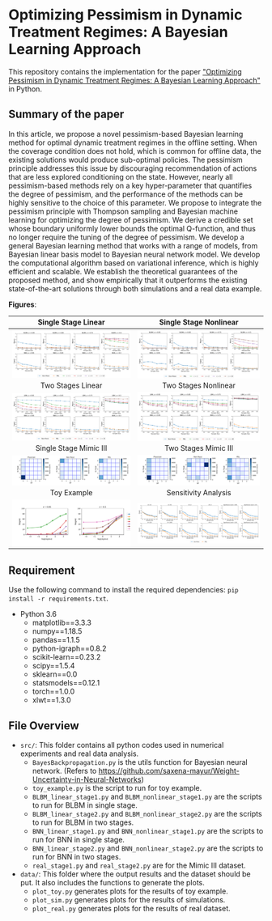 # Optimizing Pessimism in Dynamic Treatment Regimes: A Bayesian Learning Approach

This repository contains the implementation for the paper ["Optimizing Pessimism in Dynamic Treatment Regimes: A Bayesian Learning Approach"](https://openreview.net/pdf?id=8tABKfhBBpJ) in Python. 

## Summary of the paper

In this article, we propose a novel pessimism-based Bayesian learning method for optimal dynamic treatment regimes in the offline setting. When the coverage condition does not hold, which is common for offline data, the existing solutions would produce sub-optimal policies. The pessimism principle addresses this issue by discouraging recommendation of actions that are less explored conditioning on the state. However, nearly all pessimism-based methods rely on a key hyper-parameter that quantifies the degree of pessimism, and the performance of the methods can be highly sensitive to the choice of this parameter. We propose to integrate the pessimism principle with Thompson sampling and Bayesian machine learning for optimizing the degree of pessimism. We derive a credible set whose boundary uniformly lower bounds the optimal Q-function, and thus no longer require the tuning of the degree of pessimism. We develop a general Bayesian learning method that works with a range of models, from Bayesian linear basis model to Bayesian neural network model. We develop the computational algorithm based on variational inference, which is highly efficient and scalable. We establish the theoretical guarantees of the proposed method, and show empirically that it outperforms the existing state-of-the-art solutions through both simulations and a real data example. 


**Figures**:  

| Single Stage Linear | Single Stage Nonlinear | 
| :-------:    |  :-------: | 
| <img align="center" src="stage1_linear.svg" alt="drawing" width="500">   | <img align="center" src="stage1_nonlinear.svg" alt="drawing" width="500" > |
| Two Stages Linear | Two Stages Nonlinear | 
| <img align="center" src="stage2_linear.svg" alt="drawing" width="500">   | <img align="center" src="stage2_nonlinear.svg" alt="drawing" width="500" > |
| Single Stage Mimic III | Two Stages Mimic III | 
| <img align="center" src="stage1_real.svg" alt="drawing" width="500">   | <img align="center" src="stage2_real.svg" alt="drawing" width="500" > |
| Toy Example | Sensitivity Analysis | 
| <img align="center" src="toy_example.svg" alt="drawing" width="500">   | <img align="center" src="stage1_linear_sensitivity.svg" alt="drawing" width="500" > |
## Requirement

Use the following command to install the required dependencies: `pip install -r requirements.txt`.
+ Python 3.6
    + matplotlib==3.3.3
    + numpy==1.18.5
    + pandas==1.1.5
    + python-igraph==0.8.2
    + scikit-learn==0.23.2
    + scipy==1.5.4
    + sklearn==0.0
    + statsmodels==0.12.1
    + torch==1.0.0
    + xlwt==1.3.0


## File Overview
- `src/`: This folder contains all python codes used in numerical experiments and real data analysis.
  - `BayesBackpropagation.py` is the utils function for Bayesian neural network. (Refers to https://github.com/saxena-mayur/Weight-Uncertainty-in-Neural-Networks)
  - `toy_example.py` is the script to run for toy example.
  - `BLBM_linear_stage1.py` and `BLBM_nonlinear_stage1.py` are the scripts to run for BLBM in single stage. 
  - `BLBM_linear_stage2.py` and `BLBM_nonlinear_stage2.py` are the scripts to run for BLBM in two stages. 
  - `BNN_linear_stage1.py` and `BNN_nonlinear_stage1.py` are the scripts to run for BNN in single stage. 
  - `BNN_linear_stage2.py` and `BNN_nonlinear_stage2.py` are the scripts to run for BNN in two stages. 
  - `real_stage1.py` and `real_stage2.py` are for the Mimic III dataset.
- `data/`: This folder where the output results and the dataset should be put. It also includes the functions to generate the plots.
  - `plot_toy.py` generates plots for the results of toy example.
  - `plot_sim.py` generates plots for the results of simulations.
  - `plot_real.py` generates plots for the results of real dataset.
